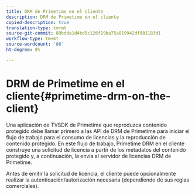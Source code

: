 ```yaml
---
title: DRM de Primetime en el cliente
description: DRM de Primetime en el cliente
copied-description: true
translation-type: tm+mt
source-git-commit: 89bdda1d4bd5c126f19ba75a819942df901183d1
workflow-type: tm+mt
source-wordcount: '86'
ht-degree: 0%

---
```



# DRM de Primetime en el cliente{#primetime-drm-on-the-client}

Una aplicación de TVSDK de Primetime que reproduzca contenido protegido debe llamar primero a las API de DRM de Primetime para iniciar el flujo de trabajo para el consumo de licencias y la reproducción de contenido protegido. En este flujo de trabajo, Primetime DRM en el cliente construye una solicitud de licencia a partir de los metadatos del contenido protegido y, a continuación, la envía al servidor de licencias DRM de Primetime.

Antes de emitir la solicitud de licencia, el cliente puede opcionalmente realizar la autenticación/autorización necesaria (dependiendo de sus reglas comerciales).
